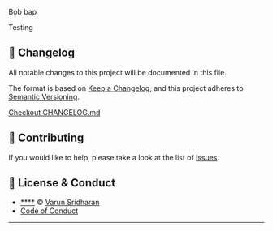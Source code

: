 Bob bap

Testing

<!-- START common-footer.mustache -->
## 📝 Changelog
All notable changes to this project will be documented in this file.

The format is based on [Keep a Changelog](https://keepachangelog.com/en/1.0.0/),
and this project adheres to [Semantic Versioning](https://semver.org/spec/v2.0.0.html).

[Checkout CHANGELOG.md](https://github.com/Jax-Core/ReadME-Test/blob/main/CHANGELOG.md)


## 🤝 Contributing
If you would like to help, please take a look at the list of [issues](https://github.com/Jax-Core/ReadME-Test/issues/).


## 📜  License & Conduct
- [****]() © [Varun Sridharan](website)
- [Code of Conduct]()
---

<!-- END common-footer.mustache -->

